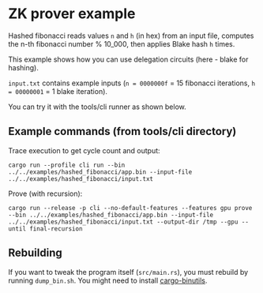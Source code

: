 # ZK prover example

Hashed fibonacci reads values `n`  and `h` (in hex) from an input file, computes the n-th fibonacci number % 10_000, then applies Blake hash `h` times.

This example shows how you can use delegation circuits (here - blake for hashing).

`input.txt` contains example inputs (`n = 0000000f` = 15 fibonacci iterations, `h = 00000001` = 1 blake iteration).

You can try it with the tools/cli runner as shown below.

## Example commands (from tools/cli directory)

Trace execution to get cycle count and output:
```
cargo run --profile cli run --bin ../../examples/hashed_fibonacci/app.bin --input-file ../../examples/hashed_fibonacci/input.txt
```

Prove (with recursion):
```
cargo run --release -p cli --no-default-features --features gpu prove --bin ../../examples/hashed_fibonacci/app.bin --input-file ../../examples/hashed_fibonacci/input.txt --output-dir /tmp --gpu --until final-recursion
```

## Rebuilding

If you want to tweak the program itself (`src/main.rs`), you must rebuild by running `dump_bin.sh`. You might need to install [cargo-binutils](https://crates.io/crates/cargo-binutils/).
